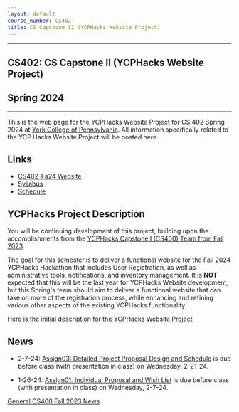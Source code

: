 ```yaml
---
layout: default
course_number: CS402
title: CS Capstone II (YCPHacks Website Project)
---
```


--- --- --- --- --- --- --- --- --- --- --- --- --- --- --- --- --- --- --- --- --- --- --- ---

## CS402: CS Capstone II (YCPHacks Website Project)

## Spring 2024

--- --- --- --- --- --- --- --- --- --- --- --- --- --- --- --- --- --- --- --- --- --- --- ---

This is the web page for the YCPHacks Website Project for CS 402 Spring 2024 at [York College of Pennsylvania](http://www.ycp.edu).  All information specifically related to the YCP Hacks Website Project will be posted here.

## Links

* [CS402-Fa24 Website](../../index.html)
* [Syllabus](../../syllabus.html)
* [Schedule](schedule.html)

## YCPHacks Project Description

You will be continuing development of this project, building upon the accomplishments from the [YCPHacks Capstone I (CS400) Team from Fall 2023](https://ycpcs.github.io/cs400-fall2023/YCPHacks-Project).

The goal for this semester is to deliver a functional website for the Fall 2024 YCPHacks Hackathon that includes User Registration, as well as administrative tools, notifications, and inventory management.  It is **NOT** expected that this will be the last year for YCPHacks Website development, but this Spring's team should aim to deliver a functional website that can take on more of the registration process, while enhancing and refining various other aspects of the existing YCPHacks functionality.

Here is the [initial description for the YCPHacks Website Project](YCPHacks-Capstone-Project-Description.pdf)

## News
<!-- Commenting out YCPHacks-specific News until it's needed - and the dates could change, anyway

* 11-14-22: Assignment 7 (Final Report and Final Peer Evals) are both due by Noon, Sunday, 12-11-22

* 11-14-22: Assignment 7 (Final System Presentation) is from 11:00am to 12:50pm, Monday, 12-5-22, with presentation and demo in class

* 11-14-22: Assignment 7 (Draft Technical Report) is due by Noon, Sunday, 12-4-22, in your Google Team Drive

* 11-14-22: Your status report for Monday, 11-28-22 has been moved to Wednesday, 11-30-22

* 10-28-22: Assignment 6 (50% Working System) is at 11:00am, Monday, 11-14-22, with presentation and demo during class

* 9-29-22: Mid-Semester Peer Evals are due Wednesday, 10-26-22 by Noon, via email in PDF form

* 9-29-22: Assignment 5 (Minimal Working System) is due 11:00am, Monday, 10-24-22, with presentation and demo during class

-->

* 2-7-24: [Assign03: Detailed Project Proposal Design and Schedule](../../assign/assign03.html) is due before class (with presentation in class) on Wednesday, 2-21-24.

* 1-26-24: [Assign01: Individual Proposal and Wish List](../../assign/assign01.html) is due before class (with presentation in class) on Wednesday, 2-7-24.

[General CS400 Fall 2023 News](../../cs400-fall2023/index.html)